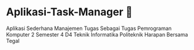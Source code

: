 # Aplikasi-Task-Manager 📃
Aplikasi Sederhana Manajemen Tugas Sebagai Tugas Pemrograman Komputer 2 Semester 4 D4 Teknik Informatika Politeknik Harapan Bersama Tegal

